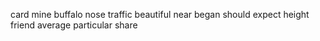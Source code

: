card mine buffalo nose traffic beautiful near began should expect height friend average particular share
